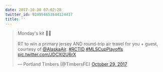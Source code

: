 ```yaml
---
date: 2017-10-30 07:02:28
twitter_id: 924954653544124417
title: ''
---
```


<blockquote class="twitter-tweet"><p lang="en" dir="ltr">Monday&#39;s kit 💚💛<br><br>RT to win a primary jersey AND round-trip air travel for you + guest, courtesy of <a href="https://twitter.com/AlaskaAir?ref_src=twsrc%5Etfw">@AlaskaAir</a>. <a href="https://twitter.com/hashtag/RCTID?src=hash&amp;ref_src=twsrc%5Etfw">#RCTID</a> <a href="https://twitter.com/hashtag/MLSCupPlayoffs?src=hash&amp;ref_src=twsrc%5Etfw">#MLSCupPlayoffs</a> <a href="https://t.co/JDCXl2U6rX">pic.twitter.com/JDCXl2U6rX</a></p>&mdash; Portland Timbers (@TimbersFC) <a href="https://twitter.com/TimbersFC/status/924750204355538945?ref_src=twsrc%5Etfw">October 29, 2017</a></blockquote>
<script async src="https://platform.twitter.com/widgets.js" charset="utf-8"></script>

